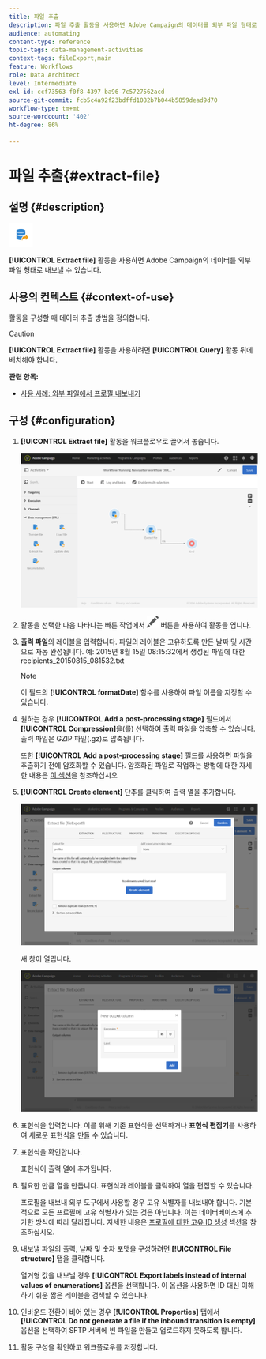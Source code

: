 ```yaml
---
title: 파일 추출
description: 파일 추출 활동을 사용하면 Adobe Campaign의 데이터를 외부 파일 형태로 내보낼 수 있습니다.
audience: automating
content-type: reference
topic-tags: data-management-activities
context-tags: fileExport,main
feature: Workflows
role: Data Architect
level: Intermediate
exl-id: ccf73563-f0f8-4397-ba96-7c5727562acd
source-git-commit: fcb5c4a92f23bdffd1082b7b044b5859dead9d70
workflow-type: tm+mt
source-wordcount: '402'
ht-degree: 86%

---
```


# 파일 추출{#extract-file}

## 설명 {#description}

![](assets/export.png)

**[!UICONTROL Extract file]** 활동을 사용하면 Adobe Campaign의 데이터를 외부 파일 형태로 내보낼 수 있습니다.

## 사용의 컨텍스트 {#context-of-use}

활동을 구성할 때 데이터 추출 방법을 정의합니다.

>[!CAUTION]
>
>**[!UICONTROL Extract file]** 활동을 사용하려면 **[!UICONTROL Query]** 활동 뒤에 배치해야 합니다.

**관련 항목:**

* [사용 사례: 외부 파일에서 프로필 내보내기](../../automating/using/exporting-profiles-in-file.md)

## 구성 {#configuration}

1. **[!UICONTROL Extract file]** 활동을 워크플로우로 끌어서 놓습니다.

   ![](assets/wkf_data_export1.png)

1. 활동을 선택한 다음 나타나는 빠른 작업에서 ![](assets/edit_darkgrey-24px.png) 버튼을 사용하여 활동을 엽니다.
1. **출력 파일**&#x200B;의 레이블을 입력합니다. 파일의 레이블은 고유하도록 만든 날짜 및 시간으로 자동 완성됩니다. 예: 2015년 8월 15일 08:15:32에서 생성된 파일에 대한 recipients_20150815_081532.txt

   >[!NOTE]
   >
   >이 필드의 **[!UICONTROL formatDate]** 함수를 사용하여 파일 이름을 지정할 수 있습니다.

1. 원하는 경우 **[!UICONTROL Add a post-processing stage]** 필드에서 **[!UICONTROL Compression]**&#x200B;을(를) 선택하여 출력 파일을 압축할 수 있습니다. 출력 파일은 GZIP 파일(.gz)로 압축됩니다.

   또한 **[!UICONTROL Add a post-processing stage]** 필드를 사용하면 파일을 추출하기 전에 암호화할 수 있습니다. 암호화된 파일로 작업하는 방법에 대한 자세한 내용은 [이 섹션](../../automating/using/managing-encrypted-data.md)을 참조하십시오

1. **[!UICONTROL Create element]** 단추를 클릭하여 출력 열을 추가합니다.

   ![](assets/wkf_data_export2.png)

   새 창이 열립니다.

   ![](assets/wkf_data_export3.png)

1. 표현식을 입력합니다. 이를 위해 기존 표현식을 선택하거나 **표현식 편집기**&#x200B;를 사용하여 새로운 표현식을 만들 수 있습니다.
1. 표현식을 확인합니다.

   표현식이 출력 열에 추가됩니다.

1. 필요한 만큼 열을 만듭니다. 표현식과 레이블을 클릭하여 열을 편집할 수 있습니다.

   프로필을 내보내 외부 도구에서 사용할 경우 고유 식별자를 내보내야 합니다. 기본적으로 모든 프로필에 고유 식별자가 있는 것은 아닙니다. 이는 데이터베이스에 추가한 방식에 따라 달라집니다. 자세한 내용은 [프로필에 대한 고유 ID 생성](../../developing/using/configuring-the-resource-s-data-structure.md#generating-a-unique-id-for-profiles-and-custom-resources) 섹션을 참조하십시오.

1. 내보낼 파일의 출력, 날짜 및 숫자 포맷을 구성하려면 **[!UICONTROL File structure]** 탭을 클릭합니다.

   열거형 값을 내보낼 경우 **[!UICONTROL Export labels instead of internal values of enumerations]** 옵션을 선택합니다. 이 옵션을 사용하면 ID 대신 이해하기 쉬운 짧은 레이블을 검색할 수 있습니다.

1. 인바운드 전환이 비어 있는 경우 **[!UICONTROL Properties]** 탭에서 **[!UICONTROL Do not generate a file if the inbound transition is empty]** 옵션을 선택하여 SFTP 서버에 빈 파일을 만들고 업로드하지 못하도록 합니다.
1. 활동 구성을 확인하고 워크플로우를 저장합니다.
